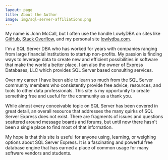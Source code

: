 ```yaml
---
layout: page
title: About the Author
image: img/sql-server-affiliations.png
---
```


My name is John McCall, but I often use the handle LowlyDBA on sites like [GitHub](github.com/lowlyDBA), [Stack Overflow](https://dba.stackexchange.com/users/45616/lowlydba), and my personal site
[lowlydba.com](http://www.lowlydba.com).

I'm a SQL Server DBA who has worked for years with companies ranging from
large financial institutions to startup non-profits. My passion is finding ways
to leverage data to create new and efficient possibilities in software that
make the world a better place. I am also the owner of Express Databases, LLC which provides SQL Server based consulting services.

Over my career I have been able to learn so much from the SQL Server community members
who consistently provide free advice, resources, and tools to other data professionals.
This site is my opportunity to create something free and useful for the community as a
thank you.

While almost every conceivable topic on SQL Server has been covered in great detail,
an overall resource that addresses the many quirks of SQL Server Express does not exist. There
are fragments of issues and questions scattered around message boards and forums, but until now
there hasn't been a single place to find most of that information.

My hope is that this site is useful for anyone using, learning, or weighing options about
SQL Server Express. It is a fascinating and powerful free database engine that has earned
a place of common usage for many software vendors and students.
